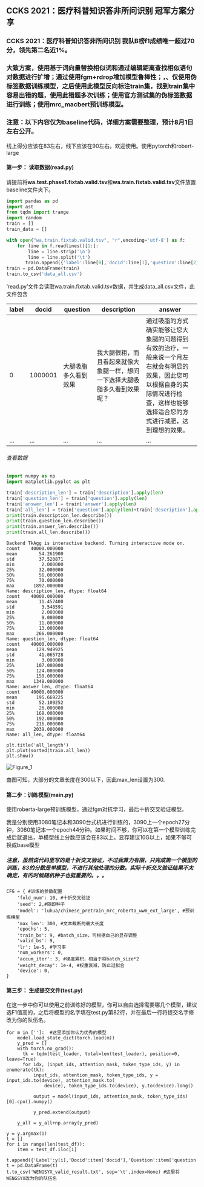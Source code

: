 ## CCKS 2021：医疗科普知识答非所问识别 冠军方案分享

### CCKS 2021：医疗科普知识答非所问识别 我队B榜f1成绩唯一超过70分，领先第二名近1%。

### 大致方案，使用基于词向量替换相似词和通过编辑距离查找相似语句对数据进行扩增；通过使用fgm+rdrop增加模型鲁棒性；，、仅使用伪标签数据训练模型，之后使用此模型反向标注train集，找到train集中容易出错的题，使用此错题多次训练；使用官方测试集的伪标签数据进行训练；使用mrc_macbert预训练模型。


### 注意：以下内容仅为baseline代码，详细方案需要整理，预计8月1日左右公开。

线上得分应该在83左右，线下应该在90左右。欢迎使用。使用pytorch和robert-large



#### 第一步： 读取数据(read.py)

请提前将**wa.test.phase1.fixtab.valid.tsv**和**wa.train.fixtab.valid.tsv**文件放置baseline文件夹下。

```python
import pandas as pd
import ast
from tqdm import trange
import random
train = []
train_data = []

with open("wa.train.fixtab.valid.tsv", "r",encoding='utf-8') as f:
    for line in f.readlines()[1:]:
        line = line.strip('\n')
        line = line.split('\t')
       train.append({'label':line[0],'docid':line[1],'question':line[2],'description':line[3],'answer':line[4]})
train = pd.DataFrame(train)
train.to_csv('data_all.csv')
```

‘read.py’文件会读取wa.train.fixtab.valid.tsv数据，并生成data_all.csv文件，此文件包含

| label | docid   | question             | description                                                  | answer                                                       |
| ----- | ------- | -------------------- | ------------------------------------------------------------ | ------------------------------------------------------------ |
| 0     | 1000001 | 大腿吸脂多久看到效果 | 我大腿很粗，而且看起来就像大象腿一样，想问一下选择大腿吸脂多久看到效果呢？ | 通过吸脂的方式确实能够让您大象腿的问题得到有效的治疗，一般来说一个月左右就会有明显的效果，因此您可以根据自身的实际情况进行检查，这样也能够选择适合您的方式进行减肥，达到理想的效果。 |
| ...   | ...     | ...                  | ...                                                          | ...                                                          |

###### 查看数据

```python
import numpy as np
import matplotlib.pyplot as plt

train['description_len'] = train['description'].apply(len)
train['question_len'] = train['question'].apply(len)
train['answer_len'] = train['answer'].apply(len)
train['all_len'] = train['question'].apply(len)+train['description'].apply(len)+train['answer'].apply(len)
print(train.description_len.describe())
print(train.question_len.describe())
print(train.answer_len.describe())
print(train.all_len.describe())
```

```
Backend TkAgg is interactive backend. Turning interactive mode on.
count    40000.000000
mean        54.261900
std         37.520871
min          2.000000
25%         32.000000
50%         56.000000
75%         70.000000
max       1892.000000
Name: description_len, dtype: float64
count    40000.000000
mean        11.457400
std          3.548591
min          2.000000
25%          9.000000
50%         11.000000
75%         13.000000
max        266.000000
Name: question_len, dtype: float64
count    40000.000000
mean       129.949925
std         41.065728
min          3.000000
25%        107.000000
50%        124.000000
75%        150.000000
max       1348.000000
Name: answer_len, dtype: float64
count    40000.000000
mean       195.669225
std         52.109252
min         26.000000
25%        168.000000
50%        192.000000
75%        216.000000
max       2039.000000
Name: all_len, dtype: float64
```

```
plt.title('all_length')
plt.plot(sorted(train.all_len))
plt.show()
```

![Figure_1](Figure_1.png)

由图可知，大部分的文章长度在300以下，因此max_len设置为300.

#### 第二步：训练模型(main.py)

使用roberta-large预训练模型，通过fgm对抗学习，最后十折交叉验证模型。

我是分别使用3080笔记本和3090台式机进行训练的，3090上一个epoch27分钟，3080笔记本一个epoch44分钟。如果时间不够，你可以在第一个模型训练完成后就退出，单模型线上分数应该会在83以上。显存建议10G以上，如果不够可换成base模型


##### 注意，虽然说代码里写的是十折交叉验证，不过我算力有限，只完成第一个模型的训练，83的分数是单模型，不进行其他处理的分数。实际十折交叉验证结果不太确定，有的时候随机种子也挺重要的。。。
```
CFG = { #训练的参数配置
    'fold_num': 10, #十折交叉验证
    'seed': 2,#随即种子
    'model': 'luhua/chinese_pretrain_mrc_roberta_wwm_ext_large', #预训练模型
    'max_len': 300, #文本截断的最大长度
    'epochs': 5,
    'train_bs': 9, #batch_size，可根据自己的显存调整
    'valid_bs': 9,
    'lr': 1e-5, #学习率
    'num_workers': 0,
    'accum_iter': 3, #梯度累积，相当于将batch_size*2
    'weight_decay': 1e-4, #权重衰减，防止过拟合
    'device': 0,
}
```

[^如果需要调参，可直接在CFG中修改]: 



#### 第三步： 生成提交文件(test.py)

在这一步中你可以使用之前训练好的模型，你可以自由选择需要哪几个模型，建议选F1值高的，之后将模型的名字填在test.py第82行，并在最后一行将提交名字修改为你的队伍名。

```
for m in ['']:  #这里添加你认为优秀的模型
    model.load_state_dict(torch.load(m))
    y_pred = []
    with torch.no_grad():
      tk = tqdm(test_loader, total=len(test_loader), position=0, leave=True)
      for idx, (input_ids, attention_mask, token_type_ids, y) in enumerate(tk):
          input_ids, attention_mask, token_type_ids, y = input_ids.to(device), attention_mask.to(
              device), token_type_ids.to(device), y.to(device).long()

          output = model(input_ids, attention_mask, token_type_ids)[0].cpu().numpy()

          y_pred.extend(output)

    y_all = y_all+np.array(y_pred)

y = y.argmax(1)
t = []
for i in range(len(test_df)):
    item = test_df.iloc[i]
    t.append({'Label':y[i],'Docid':item['docid'],'Question':item['question'],'Description':item['description'],'Answer':item['answer']})
t = pd.DataFrame(t)
t.to_csv('WENGSYX_valid_result.txt', sep='\t',index=None) #这里将WENGSYX改为你的队伍名
```

